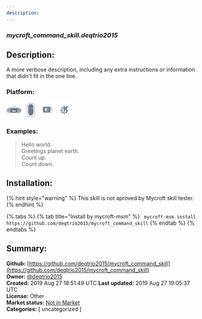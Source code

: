 ```yaml
---
description: 
---
```


### _mycroft_command_skill.deqtrio2015_  
## Description:  
A more verbose description, including any extra instructions or
information that didn't fit in the one line.  
### Platform:  
 ![Mark I](../.gitbook/assets/mark-1-icon.png)  ![Mark II](../.gitbook/assets/mark-2-icon.png)  ![Picroft](../.gitbook/assets/picroft-icon.png)  ![plasmoid](../.gitbook/assets/kde.png)   
### Examples:  
> Hello world.  
> Greetings planet earth.  
> Count up.  
> Count down.  
  
## Installation:  
{% hint style="warning" %}
This skill is not aproved by Mycroft skill tester.
{% endhint %}
    
{% tabs %}
{% tab title="Install by mycroft-msm" %}
``` mycroft-msm install https://github.com/deqtrio2015/mycroft_command_skill```
{% endtab %}
  {% endtabs %}
    
## Summary:  
**Github:** [https://github.com/deqtrio2015/mycroft_command_skill](https://github.com/deqtrio2015/mycroft_command_skill)  
**Owner:** [@deqtrio2015](https://github.com/deqtrio2015)  
**Created:** 2019 Aug 27 18:51:49 UTC  **Last updated:** 2019 Aug 27 19:05:37 UTC  
**License:** Other  
**Market status:** [Not in Market](https://market.mycroft.ai/skill/)  
**Categories:** [ uncategorized ]   
